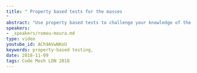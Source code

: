 ```yaml
---
title: " Property based tests for the masses
"
abstract: "Use property based tests to challenge your knowledge of the domain, to create smaller, fewer tests that: test more, are more readable &amp; document the problem. Use them even (specially) in horrible eldritch codebases written in awful languages, use property based tests to ask questions to your codebase."
speakers:
- _speakers/romeu-moura.md
type: video
youtube_id: ACh9AVwNKoU
keywords: property-based testing,
date: 2018-11-09
tags: Code Mesh LDN 2018
---
```

